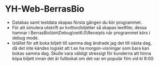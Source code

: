 # YH-Web-BerrasBio
- Databas samt testdata skapas första gången du kör programmet.
- För att simulera utskrift av kvitton/biljetter så skapas textfiler, dessa hamnar i BerrasBio\bin\Debug\net6.0\Receipts när programmet körs i debug mode.
- Istället för att boka biljett till samma dag ändrade jag det till nästa dag, då det inte kändes logiskt att t.ex ha morgon-visningar som bara kan bokas samma dag. Skulle vara väldigt stressigt för kunderna att hinna köpa biljett innan det är fullbokat om det var en populär film vid kl 8:00.

